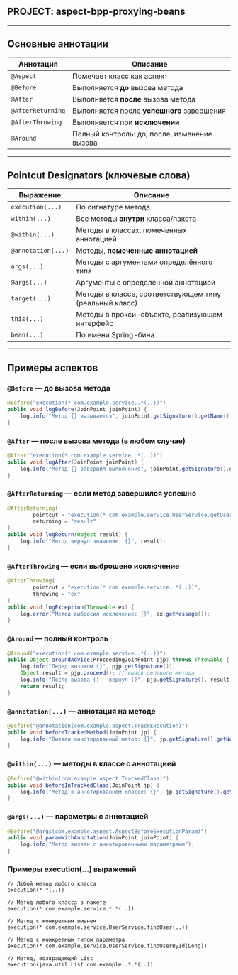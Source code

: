 ## PROJECT: aspect-bpp-proxying-beans

---

##  Основные аннотации

| Аннотация         | Описание                                   |
|------------------|---------------------------------------------|
| `@Aspect`        | Помечает класс как аспект                   |
| `@Before`        | Выполняется **до** вызова метода            |
| `@After`         | Выполняется **после** вызова метода         |
| `@AfterReturning`| Выполняется после **успешного** завершения  |
| `@AfterThrowing` | Выполняется при **исключении**              |
| `@Around`        | Полный контроль: до, после, изменение вызова|

---

##  Pointcut Designators (ключевые слова)

| Выражение        | Описание                                                          |
|------------------|-------------------------------------------------------------------|
| `execution(...)` | По сигнатуре метода                                               |
| `within(...)`    | Все методы **внутри** класса/пакета                               |
| `@within(...)`   | Методы в классах, помеченных аннотацией                           |
| `@annotation(...)` | Методы, **помеченные аннотацией**                             |
| `args(...)`      | Методы с аргументами определённого типа                           |
| `@args(...)`     | Аргументы с определённой аннотацией                               |
| `target(...)`    | Методы в классе, соответствующем типу (реальный класс)            |
| `this(...)`      | Методы в прокси-объекте, реализующем интерфейс                    |
| `bean(...)`      | По имени Spring-бина                                              |

---

##  Примеры аспектов

### `@Before` — до вызова метода
```java
@Before("execution(* com.example.service..*(..))")
public void logBefore(JoinPoint joinPoint) {
    log.info("Метод {} вызывается", joinPoint.getSignature().getName());
}
```

### `@After` — после вызова метода (в любом случае)
```java
@After("execution(* com.example.service..*(..))")
public void logAfter(JoinPoint joinPoint) {
    log.info("Метод {} завершил выполнение", joinPoint.getSignature().getName());
}
```

### `@AfterReturning` — если метод завершился успешно
```java
@AfterReturning(
        pointcut = "execution(* com.example.service.UserService.getUser(..))",
        returning = "result"
)
public void logReturn(Object result) {
    log.info("Метод вернул значение: {}", result);
}
```

### `@AfterThrowing` — если выброшено исключение
```java
@AfterThrowing(
        pointcut = "execution(* com.example.service..*(..))",
        throwing = "ex"
)
public void logException(Throwable ex) {
    log.error("Метод выбросил исключение: {}", ex.getMessage());
}

```

### `@Around` — полный контроль
```java
@Around("execution(* com.example.service..*(..))")
public Object aroundAdvice(ProceedingJoinPoint pjp) throws Throwable {
    log.info("Перед вызовом {}", pjp.getSignature());
    Object result = pjp.proceed(); // вызов целевого метода
    log.info("После вызова {} — вернул {}", pjp.getSignature(), result);
    return result;
}
```

### `@annotation(...)` — аннотация на методе
```java
@Before("@annotation(com.example.aspect.TrackExecution)")
public void beforeTrackedMethod(JoinPoint jp) {
    log.info("Вызван аннотированный метод: {}", jp.getSignature().getName());
}
```

### `@within(...)` — методы в классе с аннотацией
```java
@Before("@within(com.example.aspect.TrackedClass)")
public void beforeInTrackedClass(JoinPoint jp) {
    log.info("Метод в аннотированном классе: {}", jp.getSignature().getName());
}
```

### `@args(...)` — параметры с аннотацией
```java
@Before("@args(com.example.aspect.AspectBeforeExecutionParam)")
public void paramWithAnnotation(JoinPoint joinPoint) {
    log.info("Метод вызван с аннотированными параметрами");
}
```

###  Примеры execution(...) выражений
```text
// Любой метод любого класса
execution(* *(..))

// Метод любого класса в пакете
execution(* com.example.service.*.*(..))

// Метод с конкретным именем
execution(* com.example.service.UserService.findUser(..))

// Метод с конкретным типом параметра
execution(* com.example.service.UserService.findUserById(Long))

// Метод, возвращающий List
execution(java.util.List com.example..*.*(..))
```
